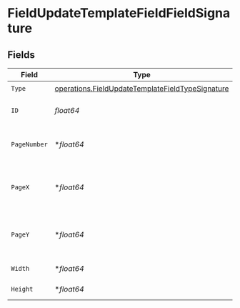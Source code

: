 # FieldUpdateTemplateFieldFieldSignature


## Fields

| Field                                                                                                                | Type                                                                                                                 | Required                                                                                                             | Description                                                                                                          |
| -------------------------------------------------------------------------------------------------------------------- | -------------------------------------------------------------------------------------------------------------------- | -------------------------------------------------------------------------------------------------------------------- | -------------------------------------------------------------------------------------------------------------------- |
| `Type`                                                                                                               | [operations.FieldUpdateTemplateFieldTypeSignature](../../models/operations/fieldupdatetemplatefieldtypesignature.md) | :heavy_check_mark:                                                                                                   | N/A                                                                                                                  |
| `ID`                                                                                                                 | *float64*                                                                                                            | :heavy_check_mark:                                                                                                   | The ID of the field to update.                                                                                       |
| `PageNumber`                                                                                                         | **float64*                                                                                                           | :heavy_minus_sign:                                                                                                   | The page number the field will be on.                                                                                |
| `PageX`                                                                                                              | **float64*                                                                                                           | :heavy_minus_sign:                                                                                                   | The X coordinate of where the field will be placed.                                                                  |
| `PageY`                                                                                                              | **float64*                                                                                                           | :heavy_minus_sign:                                                                                                   | The Y coordinate of where the field will be placed.                                                                  |
| `Width`                                                                                                              | **float64*                                                                                                           | :heavy_minus_sign:                                                                                                   | The width of the field.                                                                                              |
| `Height`                                                                                                             | **float64*                                                                                                           | :heavy_minus_sign:                                                                                                   | The height of the field.                                                                                             |